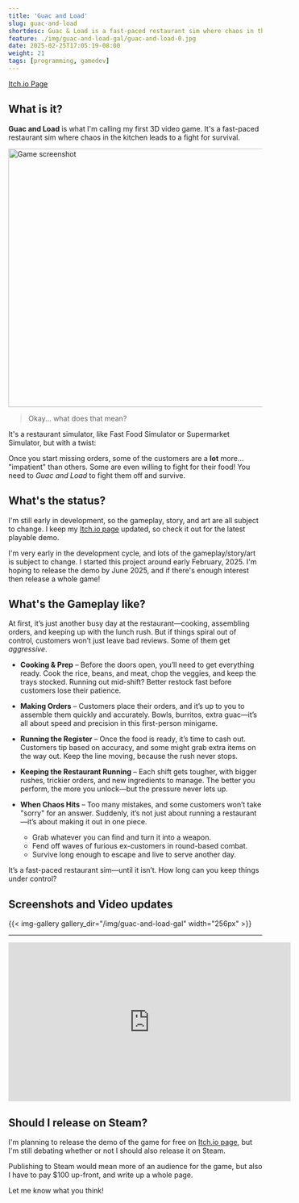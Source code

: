 ```yaml
---
title: 'Guac and Load'
slug: guac-and-load
shortdesc: Guac & Load is a fast-paced restaurant sim where chaos in the kitchen leads to a fight for survival.
feature: ./img/guac-and-load-gal/guac-and-load-0.jpg
date: 2025-02-25T17:05:19-08:00
weight: 21
tags: [programming, gamedev]
---
```

[Itch.io Page](https://theofficialssebs.itch.io/guac-and-load)

## What is it?
**Guac and Load** is what I'm calling my first 3D video game. It's a fast-paced restaurant sim where chaos in the kitchen leads to a fight for survival. 

<img class="custom-float-right ml-3" src="/img/guac-and-load-gal/guac-and-load-0.jpg" width="512px" alt="Game screenshot">

> Okay... what does that mean?

It's a restaurant simulator, like Fast Food Simulator or Supermarket Simulator, but with a twist:

Once you start missing orders, some of the customers are a **lot** more... "impatient" than others. Some are even willing to fight for their food! You need to *Guac and Load* to fight them off and survive.

## What's the status?
I'm still early in development, so the gameplay, story, and art are all subject to change. I keep my [Itch.io page](https://theofficialssebs.itch.io/guac-and-load) updated, so check it out for the latest playable demo.

I'm very early in the development cycle, and lots of the gameplay/story/art is subject to change. I started this project around early February, 2025. I'm hoping to release the demo by June 2025, and if there's enough interest then release a whole game!

## What's the Gameplay like?
At first, it’s just another busy day at the restaurant—cooking, assembling orders, and keeping up with the lunch rush. But if things spiral out of control, customers won’t just leave bad reviews. Some of them get *aggressive*.  

- **Cooking & Prep** – Before the doors open, you’ll need to get everything ready. Cook the rice, beans, and meat, chop the veggies, and keep the trays stocked. Running out mid-shift? Better restock fast before customers lose their patience.  

- **Making Orders** – Customers place their orders, and it’s up to you to assemble them quickly and accurately. Bowls, burritos, extra guac—it’s all about speed and precision in this first-person minigame.  

- **Running the Register** – Once the food is ready, it’s time to cash out. Customers tip based on accuracy, and some might grab extra items on the way out. Keep the line moving, because the rush never stops.  

- **Keeping the Restaurant Running** – Each shift gets tougher, with bigger rushes, trickier orders, and new ingredients to manage. The better you perform, the more you unlock—but the pressure never lets up.  

- **When Chaos Hits** – Too many mistakes, and some customers won’t take "sorry" for an answer. Suddenly, it’s not just about running a restaurant—it’s about making it out in one piece.  
  - Grab whatever you can find and turn it into a weapon.  
  - Fend off waves of furious ex-customers in round-based combat.  
  - Survive long enough to escape and live to serve another day.  

It’s a fast-paced restaurant sim—until it isn’t. How long can you keep things under control?

## Screenshots and Video updates
{{< img-gallery gallery_dir="/img/guac-and-load-gal" width="256px" >}}

<div class="my-6 p-1">
<hr>
</div>

<iframe width="560" height="315" src="https://www.youtube-nocookie.com/embed/videoseries?si=URPdRxzi07To_0BU&amp;list=PLaWBDhKq75KUStN0ub6OqckbAyCvIGxad" title="YouTube video player" frameborder="0" allow="accelerometer; autoplay; clipboard-write; encrypted-media; gyroscope; picture-in-picture; web-share" referrerpolicy="strict-origin-when-cross-origin" allowfullscreen></iframe>

## Should I release on Steam?
I'm planning to release the demo of the game for free on [Itch.io page](https://theofficialssebs.itch.io/guac-and-load), but I'm still debating whether or not I should also release it on Steam.

Publishing to Steam would mean more of an audience for the game, but also I have to pay $100 up-front, and write up a whole page. 

Let me know what you think!
